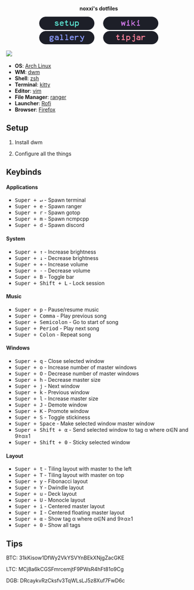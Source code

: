<p align="center">
  <b>noxxi's dotfiles</b>
</p>

<p align="center">
<a href="#setup"><img width="150px" style="padding: 0 10px;" src=".assets/setup.png"></a>
<a href="https://github.com/noooxxi/dotfiles/wiki"><img width="150px" style="padding: 0 10px;" src=".assets/wiki.png"></a>
<a href="https://github.com/noooxxi/dotfiles/wiki/Gallery"><img width="150px" style="padding: 0 10px;" src=".assets/gallery.png"></a>
<a href="#tips"><img width="150px" style="padding: 0 10px;" src=".assets/tipjar.png"></a>
</p>

<img src="https://i.imgur.com/FXnnfHT.png">

+ **OS**: [Arch Linux](https://www.archlinux.org/about/)
+ **WM**: [dwm](https://suckless.org/dwm)
+ **Shell**: [zsh](https://wiki.archlinux.org/index.php/Zsh)
+ **Terminal**: [kitty](https://github.com/kovidgoyal/kitty/)
+ **Editor**: [vim](https://vim.org/)
+ **File Manager**: [ranger](https://github.com/ranger/ranger)
+ **Launcher**: [Rofi](https://github.com/davatorium/rofi)
+ **Browser**: [Firefox](https://www.mozilla.org/en-US/firefox/new/)

## Setup

1. Install dwm

2. Configure all the things


## Keybinds

#### Applications
+ <kbd>Super + ↵</kbd> - Spawn terminal
+ <kbd>Super + e</kbd> - Spawn ranger
+ <kbd>Super + r</kbd> - Spawn gotop
+ <kbd>Super + m</kbd> - Spawn ncmpcpp
+ <kbd>Super + d</kbd> - Spawn discord

#### System
+ <kbd>Super + ↑</kbd> - Increase brightness
+ <kbd>Super + ↓</kbd> - Decrease brightness
+ <kbd>Super + +</kbd> - Increase volume
+ <kbd>Super + -</kbd> - Decrease volume
+ <kbd>Super + B</kbd> - Toggle bar
+ <kbd>Super + Shift + L</kbd> - Lock session

#### Music
+ <kbd>Super + p</kbd> - Pause/resume music
+ <kbd>Super + Comma</kbd> - Play previous song
+ <kbd>Super + Semicolon</kbd> - Go to start of song
+ <kbd>Super + Period</kbd> - Play next song
+ <kbd>Super + Colon</kbd> - Repeat song

#### Windows
+ <kbd>Super + q</kbd> - Close selected window
+ <kbd>Super + o</kbd> - Increase number of master windows
+ <kbd>Super + O</kbd> - Decrease number of master windows
+ <kbd>Super + h</kbd> - Decrease master size
+ <kbd>Super + j</kbd> - Next window
+ <kbd>Super + k</kbd> - Previous window
+ <kbd>Super + l</kbd> - Increase master size
+ <kbd>Super + J</kbd> - Demote window
+ <kbd>Super + K</kbd> - Promote window
+ <kbd>Super + S</kbd> - Toggle stickiness
+ <kbd>Super + Space</kbd> - Make selected window master window
+ <kbd>Super + Shift + α</kbd> - Send selected window to tag α where α∈N and 9≥α≥1 
+ <kbd>Super + Shift + 0</kbd> - Sticky selected window

#### Layout
+ <kbd>Super + t</kbd> - Tiling layout with master to the left
+ <kbd>Super + T</kbd> - Tiling layout with master on top
+ <kbd>Super + y</kbd> - Fibonacci layout
+ <kbd>Super + Y</kbd> - Dwindle layout
+ <kbd>Super + u</kbd> - Deck layout
+ <kbd>Super + U</kbd> - Monocle layout
+ <kbd>Super + i</kbd> - Centered master layout
+ <kbd>Super + I</kbd> - Centered floating master layout
+ <kbd>Super + α</kbd> - Show tag α where α∈N and 9≥α≥1 
+ <kbd>Super + 0</kbd> - Show all tags

## Tips

BTC: 31kKisow1DfWy2VkYSVYnBEkXNjgZacGKE

LTC: MCj8a6kCGSFmrcemjtF9PWsR4hFt81o9Cg

DGB: DRcaykvRzCksfv3TqWLsLJ5z8Xuf7FwD6c
